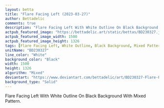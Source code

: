 ```yaml
---
layout: betta
title: "Flare Facing Left (2023-03-27)"
author: Bettadelic
comments: true
description: "Flare Facing Left With White Outline On Black Background With Mixed Pattern."
actpub_featured_image: "https://bettadelic.art/static/bettas/BD230327.jpg"
actpub_featured_image_width: 1500
actpub_featured_image_height: 1326
tags: [Flare Facing Left, White Outline, Black Background, Mixed Pattern, March 2023]
unitName: "BD230327"
line_color: "White"
background_color: "Black"
width: 1500
height: 1326
algorithm: "Mixed"
deviantart: "https://www.deviantart.com/bettadelic/art/BD230327-Flare-Facing-Left-2023-03-27-955475798"
background_type: "Solid"
---
```


Flare Facing Left With White Outline On Black Background With Mixed Pattern.
